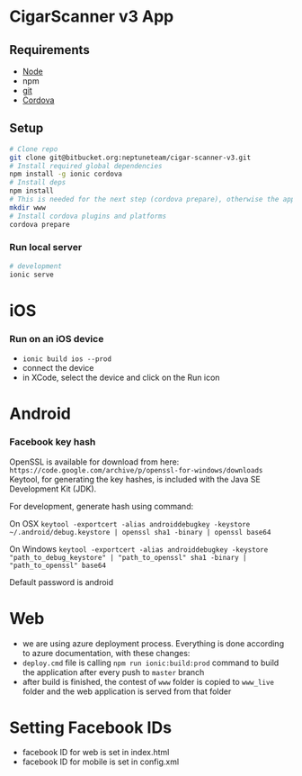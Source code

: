# CigarScanner v3 App

## Requirements

- [Node](https://nodejs.org/en/download/)
- npm
- [git](https://git-scm.com/download/win)
- [Cordova](https://cordova.apache.org/docs/en/latest/guide/cli/)


## Setup
```bash
# Clone repo
git clone git@bitbucket.org:neptuneteam/cigar-scanner-v3.git
# Install required global dependencies
npm install -g ionic cordova
# Install deps
npm install
# This is needed for the next step (cordova prepare), otherwise the app won't be recognised as Cordova project  
mkdir www
# Install cordova plugins and platforms
cordova prepare
```

### Run local server
```bash
# development
ionic serve
```

# iOS

### Run on an iOS device

- `ionic build ios --prod`
- connect the device
- in XCode, select the device and click on the Run icon

# Android

### Facebook key hash

OpenSSL is available for download from here: `https://code.google.com/archive/p/openssl-for-windows/downloads`
Keytool, for generating the key hashes, is included with the Java SE Development Kit (JDK).

For development, generate hash using command:

On OSX
`keytool -exportcert -alias androiddebugkey -keystore ~/.android/debug.keystore | openssl sha1 -binary | openssl base64`

On Windows
`keytool -exportcert -alias androiddebugkey -keystore "path_to_debug_keystore" | "path_to_openssl" sha1 -binary | "path_to_openssl" base64`

Default password is android

# Web

- we are using azure deployment process. Everything is done according to azure documentation, with these changes:
 - `deploy.cmd` file is calling `npm run ionic:build:prod` command to build the application after every push to `master` branch
 - after build is finished, the contest of `www` folder is copied to `www_live` folder and the web application is served from that folder

 # Setting Facebook IDs

 - facebook ID for web is set in index.html
 - facebook ID for mobile is set in config.xml

